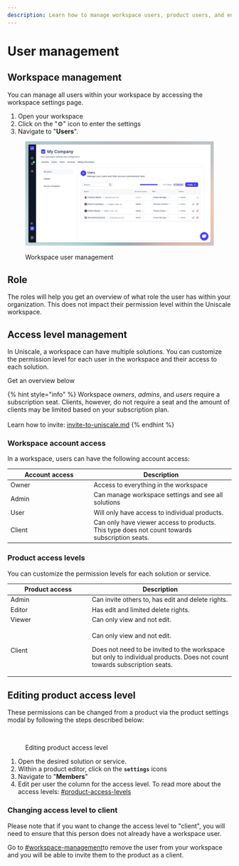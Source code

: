```yaml
---
description: Learn how to manage workspace users, product users, and edit permission level.
---
```


# User management

## Workspace management

You can manage all users within your workspace by accessing the workspace settings page.&#x20;

1. Open your workspace
2. Click on the "⚙️" icon to enter the settings
3. Navigate to "**Users**".

<figure><img src="../../../.gitbook/assets/CleanShot 2024-06-26 at 10.54.36.png" alt=""><figcaption><p>Workspace user management</p></figcaption></figure>

## Role

The roles will help you get an overview of what role the user has within your organization. This does not impact their permission level within the Uniscale workspace.



## Access level management

In Uniscale, a workspace can have multiple solutions. You can customize the permission level for each user in the workspace and their access to each solution.

Get an overview below&#x20;

{% hint style="info" %}
Workspace _owners_, _admins_, and _users_ require a subscription seat. Clients, however, do not require a seat and the amount of clients may be limited based on your subscription plan. \
\
Learn how to invite: [invite-to-uniscale.md](../invite-to-uniscale.md "mention")
{% endhint %}



### Workspace account access

In a workspace, users can have the following account access:

<table><thead><tr><th width="173">Account access</th><th>Description</th></tr></thead><tbody><tr><td>Owner</td><td>Access to everything in the workspace</td></tr><tr><td>Admin</td><td>Can manage workspace settings and see all solutions</td></tr><tr><td>User</td><td>Will only have access to individual products.</td></tr><tr><td>Client</td><td>Can only have viewer access to products. <br>This type does not count towards subscription seats.</td></tr></tbody></table>



### Product access levels

You can customize the permission levels for each solution or service.

<table><thead><tr><th width="169">Product access</th><th>Description</th></tr></thead><tbody><tr><td>Admin</td><td>Can invite others to, has edit and delete rights.</td></tr><tr><td>Editor</td><td>Has edit and limited delete rights.</td></tr><tr><td>Viewer</td><td>Can only view and not edit.</td></tr><tr><td>Client</td><td><p>Can only view and not edit.</p><p>Does not need to be invited to the workspace but only to individual products. Does not count towards subscription seats.</p></td></tr></tbody></table>





## Editing product access level <a href="#editing-product-access-level" id="editing-product-access-level"></a>

These permissions can be changed from a product via the product settings modal by following the steps described below:

<figure><img src="https://help.uniscale.com/~gitbook/image?url=https%3A%2F%2F511632007-files.gitbook.io%2F%7E%2Ffiles%2Fv0%2Fb%2Fgitbook-x-prod.appspot.com%2Fo%2Fspaces%252FGm4FsIEaw1uBtZauyirr%252Fuploads%252FryApHfGTVno72pYNW635%252FCleanShot%25202024-04-22%2520at%252013.26.05%25402x.png%3Falt%3Dmedia%26token%3D4a4ba26b-545e-4cb5-bc0a-62f059763179&#x26;width=768&#x26;dpr=4&#x26;quality=100&#x26;sign=fe226239&#x26;sv=1" alt=""><figcaption><p>Editing product access level</p></figcaption></figure>

1. Open the desired solution or service.
2. Within a product editor, click on the **`settings`** icons
3. Navigate to "**Members**"
4. Edit per user the column for the access level. To read more about the access levels: [#product-access-levels](./#product-access-levels "mention")



### Changing access level to client

Please note that if you want to change the access level to "client", you will need to ensure that this person does not already have a workspace user.&#x20;

Go to [#workspace-management](./#workspace-management "mention")to remove the user from your workspace and you will be able to invite them to the product as a client.





